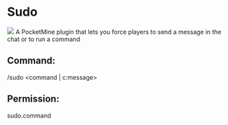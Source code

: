 # Sudo
[![](https://poggit.pmmp.io/shield.state/Sudo)](https://poggit.pmmp.io/p/Sudo)
A PocketMine plugin that lets you force players to send a message in the chat or to run a command

## Command:
/sudo <player> <command | c:message>
  
## Permission:
sudo.command
